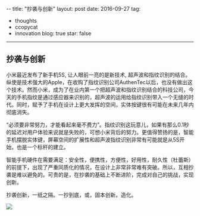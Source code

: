 --
title: "抄袭与创新"
layout: post
date: 2016-09-27
tag:
- thoughts
- ccopycat
- innovation
blog: true
star: false
---

## 抄袭与创新

小米最近发布了新手机5S, 让人眼前一亮的是新技术, 超声波和指纹识别的结合。纵使是技术强大的Apple，在收购了指纹识别公司AuthenTec以后，也没有做出这个技术。然而小米，成为了在业内第一个把超声波和指纹识别结合的科技公司，今天的手机指纹是通过感应器来识别的，超声波的运用给指纹识别带入一个无缝的时代。同时，赋予了手机在设计上更大发挥的空间，实体按键很有可能在未来几年内彻底消失。

“必须要非常努力，才能看起来毫不费力”。指纹识别这玩意儿，如果有那么0.1秒的延迟对用户体验来说就是失败的，可想小米背后的努力。更值得赞扬的是，智能手机摆脱实体键，屏幕空间的扩展性和超声波指纹识别非常有可能就是从5S开始，也是一个标杆的建立。

智能手机硬件在需要满足：安全性，便携性，方便性，好用性，耐久性（杜蕾斯）的前提下，出现了严重同质化的情况，在设计上非常非常难有突破。所以，互相抄袭是难以避免的。可贵的是，在抄袭的基础上不断进阶，完成对自己的挑战，实现创新。

抄袭创新，一纸之隔。一抄到底，或，固本创新。造化。

<img src="{{site.url}}/assets/images/innovation.jpg" />
